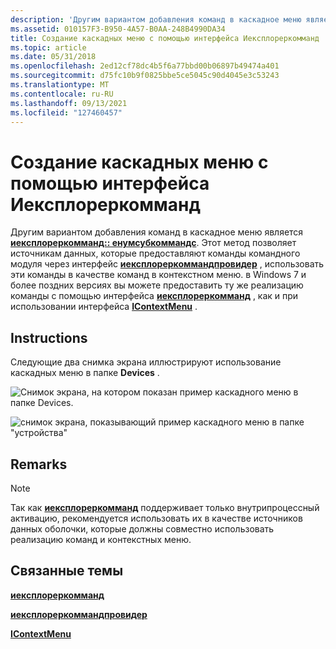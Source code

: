 ```yaml
---
description: 'Другим вариантом добавления команд в каскадное меню является Иексплореркомманд:: Енумсубкоммандс.'
ms.assetid: 010157F3-B950-4A57-B0AA-248B4990DA34
title: Создание каскадных меню с помощью интерфейса Иексплореркомманд
ms.topic: article
ms.date: 05/31/2018
ms.openlocfilehash: 2ed12cf78dc4b5f6a77bbd00b06897b49474a401
ms.sourcegitcommit: d75fc10b9f0825bbe5ce5045c90d4045e3c53243
ms.translationtype: MT
ms.contentlocale: ru-RU
ms.lasthandoff: 09/13/2021
ms.locfileid: "127460457"
---
```

# <a name="how-to-create-cascading-menus-with-the-iexplorercommand-interface"></a>Создание каскадных меню с помощью интерфейса Иексплореркомманд

Другим вариантом добавления команд в каскадное меню является [**иексплореркомманд:: енумсубкоммандс**](/windows/desktop/api/shobjidl_core/nf-shobjidl_core-iexplorercommand-enumsubcommands). Этот метод позволяет источникам данных, которые предоставляют команды командного модуля через интерфейс [**иексплореркоммандпровидер**](/windows/desktop/api/shobjidl_core/nn-shobjidl_core-iexplorercommandprovider) , использовать эти команды в качестве команд в контекстном меню. в Windows 7 и более поздних версиях вы можете предоставить ту же реализацию команды с помощью интерфейса [**иексплореркомманд**](/windows/desktop/api/shobjidl_core/nn-shobjidl_core-iexplorercommand) , как и при использовании интерфейса [**IContextMenu**](/windows/win32/api/shobjidl_core/nn-shobjidl_core-icontextmenu) .

## <a name="instructions"></a>Instructions


Следующие два снимка экрана иллюстрируют использование каскадных меню в папке **Devices** .

![Снимок экрана, на котором показан пример каскадного меню в папке Devices.](images/file-assoc/FileCascadeMenu.png)

![снимок экрана, показывающий пример каскадного меню в папке "устройства"](images/file-assoc/cascadeDevices2.png)

## <a name="remarks"></a>Remarks

> [!Note]  
> Так как [**иексплореркомманд**](/windows/desktop/api/shobjidl_core/nn-shobjidl_core-iexplorercommand) поддерживает только внутрипроцессный активацию, рекомендуется использовать их в качестве источников данных оболочки, которые должны совместно использовать реализацию команд и контекстных меню.

 

## <a name="related-topics"></a>Связанные темы

<dl> <dt>

[**иексплореркомманд**](/windows/desktop/api/shobjidl_core/nn-shobjidl_core-iexplorercommand)
</dt> <dt>

[**иексплореркоммандпровидер**](/windows/desktop/api/shobjidl_core/nn-shobjidl_core-iexplorercommandprovider)
</dt> <dt>

[**IContextMenu**](/windows/win32/api/shobjidl_core/nn-shobjidl_core-icontextmenu)
</dt> </dl>

 

 
